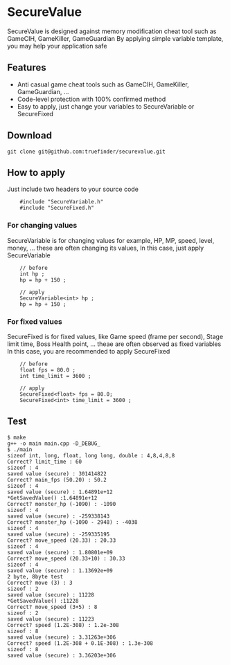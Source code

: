 # SecureValue
SecureValue is designed against memory modification cheat tool such as GameCIH, GameKiller, GameGuardian
By applying simple variable template, you may help your application safe 

## Features
* Anti casual game cheat tools such as GameCIH, GameKiller, GameGuardian, ... 
* Code-level protection with 100% confirmed method   
* Easy to apply, just change your variables to SecureVariable<T> or SecureFixed<T> 

## Download  
```
git clone git@github.com:truefinder/securevalue.git 
```

## How to apply 
Just include two headers to your source code
```
	#include "SecureVariable.h" 
	#include "SecureFixed.h" 
```
 
### For changing values
SecureVariable is for changing values for example, HP, MP, speed, level, money, ... 
these are often changing its values, 
In this case, just apply SecureVariable 
```
	// before 
	int hp ; 
	hp = hp + 150 ; 
	
	// apply 
	SecureVariable<int> hp ; 
	hp = hp + 150 ; 
```
### For fixed values 
SecureFixed is for fixed values, like Game speed (frame per second), Stage limit time, Boss Health point, ... 
theae are often observed as fixed variables 
In this case, you are recommended to apply SecureFixed 
```
	// before 
	float fps = 80.0 ; 
	int time_limit = 3600 ;

	// apply
	SecureFixed<float> fps = 80.0; 
	SecureFixed<int> time_limit = 3600 ; 
```

## Test 
```
$ make
g++ -o main main.cpp -D_DEBUG_
$ ./main
sizeof int, long, float, long long, double : 4,8,4,8,8
Correct? limit_time : 60
sizeof : 4
saved value (secure) : 301414822
Correct? main_fps (50.20) : 50.2
sizeof : 4
saved value (secure) : 1.64891e+12
*GetSavedValue() :1.64891e+12
Correct? monster_hp (-1090) : -1090
sizeof : 4
saved value (secure) : -259338143
Correct? monster_hp (-1090 - 2948) : -4038
sizeof : 4
saved value (secure) : -259335195
Correct? move_speed (20.33) : 20.33
sizeof : 4
saved value (secure) : 1.80801e+09
Correct? move_speed (20.33+10) : 30.33
sizeof : 4
saved value (secure) : 1.13692e+09
2 byte, 8byte test 
Correct? move (3) : 3
sizeof : 2
saved value (secure) : 11228
*GetSavedValue() :11228
Correct? move_speed (3+5) : 8
sizeof : 2
saved value (secure) : 11223
Correct? speed (1.2E-308) : 1.2e-308
sizeof : 8
saved value (secure) : 3.31263e+306
Correct? speed (1.2E-308 + 0.1E-308) : 1.3e-308
sizeof : 8
saved value (secure) : 3.36203e+306


```

